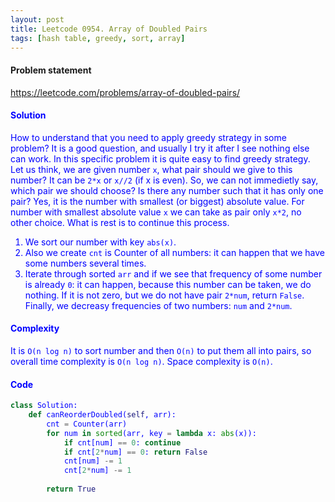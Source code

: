 ```yaml
---
layout: post
title: Leetcode 0954. Array of Doubled Pairs
tags: [hash table, greedy, sort, array]
---
```


#### Problem statement

<a href="https://leetcode.com/problems/array-of-doubled-pairs/"> <font color = blue>https://leetcode.com/problems/array-of-doubled-pairs/

#### Solution
How to understand that you need to apply greedy strategy in some problem? It is a good question, and usually I try it after I see nothing else can work. In this specific problem it is quite easy to find greedy strategy. Let us think, we are given number `x`, what pair should we give to this number? It can be `2*x` or `x//2` (if x is even). So, we can not immedietly say, which pair we should choose? Is there any number such that it has only one pair? Yes, it is the number with smallest (or biggest) absolute value. For number with smallest absolute value `x` we can take as pair only `x*2`, no other choice. What is rest is to continue this process.

1. We sort our number with key `abs(x)`.
2. Also we create `cnt` is Counter of all numbers: it can happen that we have some numbers several times.
3. Iterate through sorted `arr` and if we see that frequency of some number is already `0`: it can happen, because this number can be taken, we do nothing. If it is not zero, but we do not have pair `2*num`, return `False`. Finally, we decreasy frequencies of two numbers: `num` and `2*num`.

#### Complexity
It is `O(n log n)` to sort number and then `O(n)` to put them all into pairs, so overall time complexity is `O(n log n)`. Space complexity is `O(n)`.

#### Code
```python
class Solution:
    def canReorderDoubled(self, arr):
        cnt = Counter(arr)
        for num in sorted(arr, key = lambda x: abs(x)):
            if cnt[num] == 0: continue
            if cnt[2*num] == 0: return False
            cnt[num] -= 1
            cnt[2*num] -= 1
        
        return True
```
